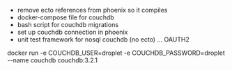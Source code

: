 - remove ecto references from phoenix so it compiles
- docker-compose file for couchdb
- bash script for couchdb migrations
- set up couchdb connection in phoenix
- unit test framework for nosql couchdb (no ecto)
...
OAUTH2

docker run -e COUCHDB_USER=droplet -e COUCHDB_PASSWORD=droplet --name couchdb couchdb:3.2.1
